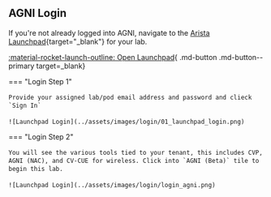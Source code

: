 ## AGNI Login

If you're not already logged into AGNI, navigate to the [Arista Launchpad](https://launchpad.wifi.arista.com/){target="_blank"} for your lab.

[:material-rocket-launch-outline: Open Launchpad](https://launchpad.wifi.arista.com/){ .md-button .md-button--primary target=_blank}

=== "Login Step 1"

    Provide your assigned lab/pod email address and password and clieck `Sign In`

    ![Launchpad Login](../assets/images/login/01_launchpad_login.png)

=== "Login Step 2"

    You will see the various tools tied to your tenant, this includes CVP, AGNI (NAC), and CV-CUE for wireless. Click into `AGNI (Beta)` tile to begin this lab.

    ![Launchpad Login](../assets/images/login/login_agni.png)
